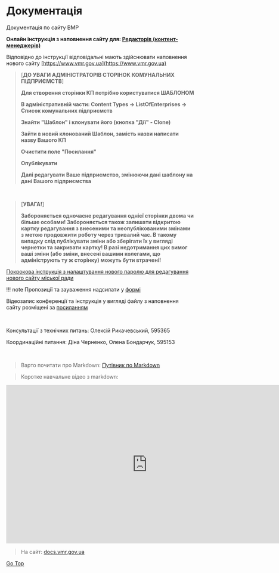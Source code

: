 # Документація



Документація по сайту ВМР

**Онлайн інструкція з наповнення сайту для: 
[Редакторів (контент-менеджерів)](https://docs.vmr.gov.ua/ContentEditors/ContentEditor_Manual)**


Відповідно до інструкції відповідальні мають здійснювати наповнення нового сайту  [https://www.vmr.gov.ua](https://www.vmr.gov.ua)

> [**ДО УВАГИ АДМІНІСТРАТОРІВ СТОРІНОК КОМУНАЛЬНИХ ПІДПРИЄМСТВ**]
> 
> **Для створення сторінки КП потрібно користуватися ШАБЛОНОМ**
> 
> **В адміністративній части: Content Types -> ListOfEnterprises -> Список комунальних підприємств**
> 
> **Знайти "Шаблон" і клонувати його (кнопка "Дії" - Clone)**
> 
> **Зайти в новий клонований Шаблон, замість назви написати назву Вашого КП**
> 
> **Очистити поле "Посилання"**
> 
> **Опублікувати**
> 
> **Далі редагувати Ваше підприємство, змінюючи дані шаблону на дані Вашого підприємства**

&nbsp;

> [**УВАГА!**]
> 
> **Забороняється одночасне редагування однієї сторінки двома чи більше особами! Забороняється також залишати відкритою картку редагування з внесеними та неопублікованими змінами з метою продовжити роботу через тривалий час. В такому випадку слід публікувати зміни або зберігати їх у вигляді чернетки та закривати картку! В разі недотримання цих вимог ваші зміни (або зміни, внесені вашими колегами, що адмініструють ту ж сторінку) можуть бути втрачені!**


[Покрокова інструкція з налаштування нового паролю для редагування нового сайту міської ради](https://drive.google.com/file/d/1uZKefK1yr1JgItzT6xLznXe-SF0di7HA/view?usp=sharing)


!!! note
   Пропозиції та зауваження надсилати у [формі](https://forms.gle/no5a82WQeeLBkDBd8)



Відеозапис конференції та інструкція у вигляді файлу з наповнення сайту розміщені за [посиланням](https://drive.google.com/drive/folders/1vxNdPGNhCKCb8g28nMzwHic48xQBBQK6?usp=sharing)

&nbsp;

Консультації з технічних питань: Олексій Рикачевський, 595365

Координаційні питання: Діна Черненко, Олена Бондарчук, 595153  

&nbsp;
> Варто почитати про Markdown:
> [Путівник по Markdown](https://markdown.rozh2sch.org.ua)

> Коротке навчальне відео з markdown:

<iframe width="756" height="425" src="https://www.youtube.com/embed/syrGPPekLHQ" title="YouTube video player" frameborder="0" allow="accelerometer; autoplay; clipboard-write; encrypted-media; gyroscope; picture-in-picture" allowfullscreen></iframe>






> На сайт: 
[docs.vmr.gov.ua](https://docs.vmr.gov.ua)

[Go Top](#)
